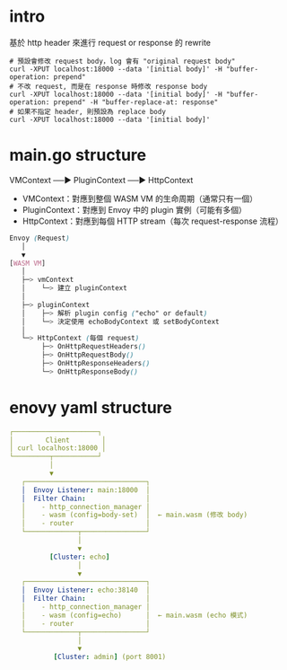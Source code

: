 # intro
基於 http header 來進行 request or response 的 rewrite
```shell
# 預設會修改 request body，log 會有 "original request body"
curl -XPUT localhost:18000 --data '[initial body]' -H "buffer-operation: prepend"
# 不改 request, 而是在 response 時修改 response body
curl -XPUT localhost:18000 --data '[initial body]' -H "buffer-operation: prepend" -H "buffer-replace-at: response"
# 如果不指定 header, 則預設為 replace body
curl -XPUT localhost:18000 --data '[initial body]'
``` 

# main.go structure
VMContext ──▶ PluginContext ──▶ HttpContext
- VMContext：對應到整個 WASM VM 的生命周期（通常只有一個）
- PluginContext：對應到 Envoy 中的 plugin 實例（可能有多個）
- HttpContext：對應到每個 HTTP stream（每次 request-response 流程）

```scss
Envoy (Request)
   │
   ▼
[WASM VM]
   │
   ├─> vmContext
   │    └─> 建立 pluginContext
   │
   ├─> pluginContext
   │    ├─> 解析 plugin config ("echo" or default)
   │    └─> 決定使用 echoBodyContext 或 setBodyContext
   │
   └─> HttpContext (每個 request)
        ├─> OnHttpRequestHeaders()
        ├─> OnHttpRequestBody()
        ├─> OnHttpResponseHeaders()
        └─> OnHttpResponseBody()

```

# enovy yaml structure
```yaml
┌─────────────────────┐
│        Client        │
│ curl localhost:18000 │
└─────────┬───────────┘
          │
          ▼
   ┌──────────────────────────────┐
   │  Envoy Listener: main:18000  │
   │  Filter Chain:               │
   │    - http_connection_manager │
   │    - wasm (config=body-set)  │  ← main.wasm (修改 body)
   │    - router                  │
   └─────────────┬────────────────┘
                 │
                 ▼
          [Cluster: echo]
                 │
                 ▼
   ┌──────────────────────────────┐
   │  Envoy Listener: echo:38140  │
   │  Filter Chain:               │
   │    - http_connection_manager │
   │    - wasm (config=echo)      │  ← main.wasm (echo 模式)
   │    - router                  │
   └─────────────┬────────────────┘
                 │
                 ▼
           [Cluster: admin] (port 8001)
```